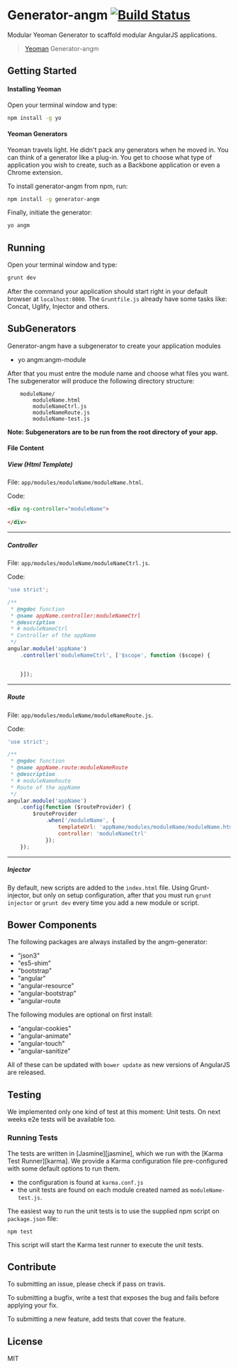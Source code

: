 # Generator-angm [![Build Status](https://travis-ci.org/newaeonweb/generator-angm.svg?branch=master)](https://travis-ci.org/newaeonweb/generator-angm) 

Modular Yeoman Generator to scaffold modular AngularJS applications.

> [Yeoman](http://yeoman.io) Generator-angm

## Getting Started

#### Installing Yeoman
Open your terminal window and type:

```bash
npm install -g yo
```

#### Yeoman Generators

Yeoman travels light. He didn't pack any generators when he moved in. You can think of a generator like a plug-in. You get to choose what type of application you wish to create, such as a Backbone application or even a Chrome extension.

To install generator-angm from npm, run:

```bash
npm install -g generator-angm
```

Finally, initiate the generator:

```bash
yo angm
```

## Running
Open your terminal window and type:

```bash
grunt dev
```

After the command your application should start right in your default browser at `localhost:8000`.
The `Gruntfile.js` already have some tasks like: Concat, Uglify, Injector and others.

## SubGenerators
Generator-angm have a subgenerator to create your application modules

* yo angm:angm-module

After that you must entre the module name and choose what files you want.
The subgenerator will produce the following directory structure:

```
	moduleName/
		moduleName.html
		moduleNameCtrl.js
		moduleNameRoute.js
		moduleName-test.js
```

**Note: Subgenerators are to be run from the root directory of your app.**


#### File Content
##### View (Html Template)
File: `app/modules/moduleName/moduleName.html`.

Code:
```html
<div ng-controller="moduleName">
	
</div>
```
---
##### Controller

File: `app/modules/moduleName/moduleNameCtrl.js`.

Code:
```javascript
'use strict';

/**
 * @ngdoc function
 * @name appName.controller:moduleNameCtrl
 * @description
 * # moduleNameCtrl
 * Controller of the appName
 */
angular.module('appName')
	.controller('moduleNameCtrl', ['$scope', function ($scope) {


	}]);
```
---

##### Route

File: `app/modules/moduleName/moduleNameRoute.js`.

Code:
```javascript
'use strict';

/**
 * @ngdoc function
 * @name appName.route:moduleNameRoute
 * @description
 * # moduleNameRoute
 * Route of the appName
 */
angular.module('appName')
	.config(function ($routeProvider) {
		$routeProvider
			.when('/moduleName', {
				templateUrl: 'appName/modules/moduleName/moduleName.html',
				controller: 'moduleNameCtrl'
			});
	});
```
---

##### Injector
By default, new scripts are added to the `index.html` file. Using Grunt-injector, but only on setup configuration, after that you must run `grunt injector` or `grunt dev` every time you add a new module or script.


## Bower Components

The following packages are always installed by the angm-generator:

* "json3"
* "es5-shim"
* "bootstrap"
* "angular"
* "angular-resource"
* "angular-bootstrap"
* "angular-route


The following modules are optional on first install:

* "angular-cookies"
* "angular-animate"
* "angular-touch"
* "angular-sanitize"

All of these can be updated with `bower update` as new versions of AngularJS are released.


## Testing

We implemented only one kind of test at this moment: Unit tests. On next weeks e2e tests will be available too.

### Running Tests

The tests are written in [Jasmine][jasmine], which we run with the [Karma Test Runner][karma]. We provide a Karma configuration file pre-configured with some default options to run them.

* the configuration is found at `karma.conf.js`
* the unit tests are found on each module created named as `moduleName-test.js`.

The easiest way to run the unit tests is to use the supplied npm script on `package.json` file:

```
npm test
```

This script will start the Karma test runner to execute the unit tests.


## Contribute

To submitting an issue, please check if pass on travis.

To submitting a bugfix, write a test that exposes the bug and fails before applying your fix.

To submitting a new feature, add tests that cover the feature.


## License

MIT
